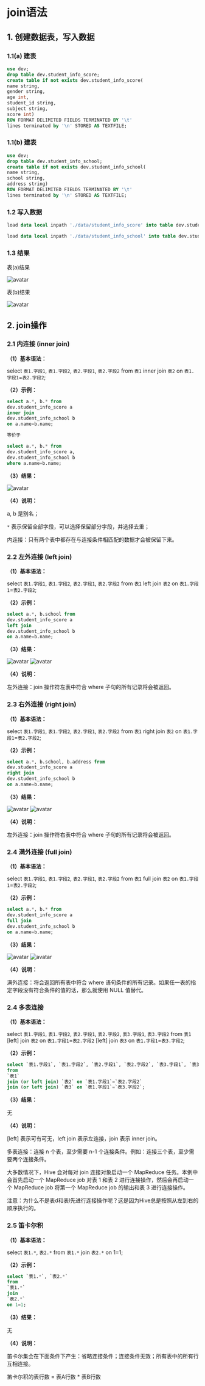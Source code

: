 # join语法

## 1. 创建数据表，写入数据
### 1.1(a) 建表
```sql
use dev;
drop table dev.student_info_score;
create table if not exists dev.student_info_score(
name string,
gender string,
age int,
student_id string,
subject string,
score int)
ROW FORMAT DELIMITED FIELDS TERMINATED BY '\t' 
lines terminated by '\n' STORED AS TEXTFILE;
```

### 1.1(b) 建表
```sql
use dev;
drop table dev.student_info_school;
create table if not exists dev.student_info_school(
name string,
school string,
address string)
ROW FORMAT DELIMITED FIELDS TERMINATED BY '\t' 
lines terminated by '\n' STORED AS TEXTFILE;
```


### 1.2 写入数据
```sql
load data local inpath './data/student_info_score' into table dev.student_info_score;

load data local inpath './data/student_info_school' into table dev.student_info_school;
```


### 1.3 结果

表(a)结果

![avatar](./figure/score.png)

表(b)结果

![avatar](./figure/school.png)



## 2. join操作

### 2.1 内连接 (inner join)

**（1）基本语法：**

select `表1.字段1`, `表1.字段2`, `表2.字段1`, `表2.字段2`
from 
`表1`
inner join
`表2`
on `表1.字段1`=`表2.字段2`;

**（2）示例：**

```sql
select a.*, b.* from 
dev.student_info_score a 
inner join 
dev.student_info_school b
on a.name=b.name;

等价于

select a.*, b.* from 
dev.student_info_score a,
dev.student_info_school b
where a.name=b.name;
```

**（3）结果：**

![avatar](./figure/inner_join.png)

**（4）说明：**

a, b 是别名；

`*` 表示保留全部字段，可以选择保留部分字段，并选择去重；

内连接：只有两个表中都存在与连接条件相匹配的数据才会被保留下来。




### 2.2 左外连接 (left join)

**（1）基本语法：**

select `表1.字段1`, `表1.字段2`, `表2.字段1`, `表2.字段2`
from 
`表1`
left join
`表2`
on `表1.字段1`=`表2.字段2`;

**（2）示例：**

```sql
select a.*, b.school from 
dev.student_info_score a 
left join 
dev.student_info_school b
on a.name=b.name;
```

**（3）结果：**

![avatar](./figure/left_join1.jpg)
![avatar](./figure/left_join2.jpg)

**（4）说明：**

左外连接：join 操作符左表中符合 where 子句的所有记录将会被返回。




### 2.3 右外连接 (right join)

**（1）基本语法：**

select `表1.字段1`, `表1.字段2`, `表2.字段1`, `表2.字段2`
from 
`表1`
right join
`表2`
on `表1.字段1`=`表2.字段2`;

**（2）示例：**

```sql
select a.*, b.school, b.address from 
dev.student_info_score a 
right join 
dev.student_info_school b
on a.name=b.name;
```

**（3）结果：**

![avatar](./figure/right_join1.png)
![avatar](./figure/right_join2.png)

**（4）说明：**

左外连接：join 操作符右表中符合 where 子句的所有记录将会被返回。





### 2.4 满外连接 (full join)

**（1）基本语法：**

select `表1.字段1`, `表1.字段2`, `表2.字段1`, `表2.字段2`
from 
`表1`
full join
`表2`
on `表1.字段1`=`表2.字段2`;

**（2）示例：**

```sql
select a.*, b.* from 
dev.student_info_score a 
full join 
dev.student_info_school b
on a.name=b.name;
```

**（3）结果：**

![avatar](./figure/full_join1.png)
![avatar](./figure/full_join2.png)

**（4）说明：**

满外连接：将会返回所有表中符合 where 语句条件的所有记录。如果任一表的指定字段没有符合条件的值的话，那么就使用 NULL 值替代。



### 2.4 多表连接

**（1）基本语法：**

select `表1.字段1`, `表1.字段2`, `表2.字段1`, `表2.字段2`, `表3.字段1`, `表3.字段2`
from 
`表1`
[left] join `表2` on `表1.字段1`=`表2.字段2`
[left] join `表3` on `表1.字段1`=`表3.字段2`;

**（2）示例：**

```sql
select `表1.字段1`, `表1.字段2`, `表2.字段1`, `表2.字段2`, `表3.字段1`, `表3.字段2`
from 
`表1`
join (or left join) `表2` on `表1.字段1`=`表2.字段2`
join (or left join) `表3` on `表1.字段1`=`表3.字段2`;
```

**（3）结果：**

无

**（4）说明：**

[left] 表示可有可无，left join 表示左连接，join 表示 inner join。

多表连接：连接 n 个表，至少需要 n-1 个连接条件。例如：连接三个表，至少需要两个连接条件。

大多数情况下，Hive 会对每对 join 连接对象启动一个 MapReduce 任务。本例中会首先启动一个 MapReduce job 对表 1 和表 2 进行连接操作，然后会再启动一个 MapReduce job 将第一个 MapReduce job 的输出和表 3 进行连接操作。

注意：为什么不是表d和表l先进行连接操作呢？这是因为Hive总是按照从左到右的顺序执行的。





### 2.5 笛卡尔积

**（1）基本语法：**

select `表1.*`, `表2.*` 
from
`表1.*`
join
`表2.*` 
on 1=1;

**（2）示例：**

```sql
select `表1.*`, `表2.*` 
from
`表1.*`
join
`表2.*` 
on 1=1;
```

**（3）结果：**

无

**（4）说明：**

笛卡尔集会在下面条件下产生：省略连接条件；连接条件无效；所有表中的所有行互相连接。

笛卡尔积的表行数 = 表A行数 * 表B行数
